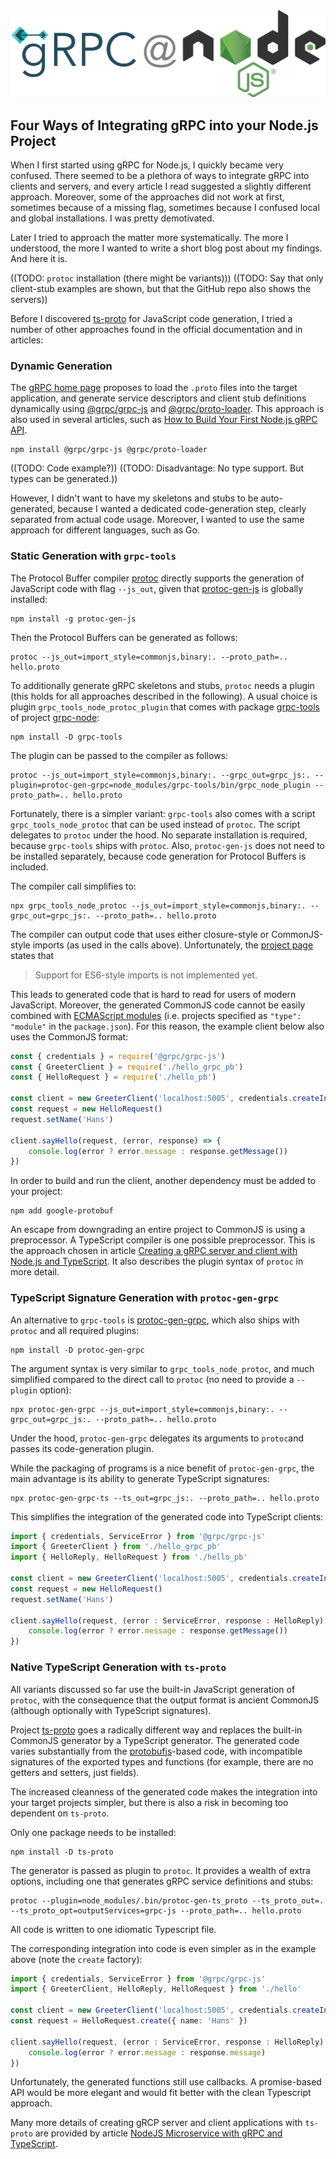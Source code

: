 <img src="grpc-at-node.png" alt="gRCP@Node.js" style="width:600px;"/>

## Four Ways of Integrating gRPC into your Node.js Project

When I first started using gRPC for Node.js, I quickly became very confused.
There seemed to be a plethora of ways to integrate gRPC into clients and servers,
and every article I read suggested a slightly different approach.
Moreover, some of the approaches did not work at first, sometimes because of a missing flag,
sometimes because I confused local and global installations. I was pretty demotivated.

Later I tried to approach the matter more systematically.
The more I understood, the more I wanted to write a short blog post about my findings.
And here it is.

((TODO: `protoc` installation (there might be variants)))
((TODO: Say that only client-stub examples are shown, but that the GitHub repo also shows the servers))

Before I discovered [ts-proto](https://github.com/stephenh/ts-proto) for JavaScript code generation,
I tried a number of other approaches found in the official documentation and in articles:

### Dynamic Generation
The [gRPC home page](https://grpc.io/docs/languages/node/basics/) proposes to load the `.proto` files into the
target application, and generate service descriptors and client stub definitions dynamically using
[@grpc/grpc-js](https://www.npmjs.com/package/@grpc/grpc-js) and [@grpc/proto-loader](https://www.npmjs.com/package/@grpc/proto-loader).
This approach is also used in several articles, such as
[How to Build Your First Node.js gRPC API](https://www.trendmicro.com/en_us/devops/22/f/grpc-api-tutorial.html).

```shell
npm install @grpc/grpc-js @grpc/proto-loader
```
((TODO: Code example?))
((TODO: Disadvantage: No type support. But types can be generated.))


However, I didn't want to have my skeletons and stubs to be auto-generated,
because I wanted a dedicated code-generation step, clearly separated from actual code usage.
Moreover, I wanted to use the same approach for different languages, such as Go.

### Static Generation with `grpc-tools`
The Protocol Buffer compiler [protoc](https://grpc.io/docs/protoc-installation/) directly supports the generation
of JavaScript code with flag `--js_out`, given that [protoc-gen-js](https://www.npmjs.com/package/protoc-gen-js) is globally installed:
```shell
npm install -g protoc-gen-js
```
Then the Protocol Buffers can be generated as follows:
```shell
protoc --js_out=import_style=commonjs,binary:. --proto_path=.. hello.proto
```
To additionally generate gRPC skeletons and stubs, `protoc` needs a plugin
(this holds for all approaches described in the following).
A usual choice is plugin `grpc_tools_node_protoc_plugin` that comes
with package [grpc-tools](https://www.npmjs.com/package/grpc-tools)
of project [grpc-node](https://github.com/grpc/grpc-node):
```shell
npm install -D grpc-tools
```
The plugin can be passed to the compiler as follows:
```shell
protoc --js_out=import_style=commonjs,binary:. --grpc_out=grpc_js:. --plugin=protoc-gen-grpc=node_modules/grpc-tools/bin/grpc_node_plugin --proto_path=.. hello.proto
```
Fortunately, there is a simpler variant: `grpc-tools` also comes with a script `grpc_tools_node_protoc`
that can be used instead of `protoc`. The script delegates to `protoc` under the hood.
No separate installation is required, because `grpc-tools` ships with `protoc`.
Also, `protoc-gen-js` does not need to be installed separately, because code generation for Protocol Buffers is included.

The compiler call simplifies to:
```shell
npx grpc_tools_node_protoc --js_out=import_style=commonjs,binary:. --grpc_out=grpc_js:. --proto_path=.. hello.proto 
```
The compiler can output code that uses either closure-style or CommonJS-style imports (as used in the calls above).
Unfortunately, the [project page](https://github.com/protocolbuffers/protobuf-javascript) states that
> Support for ES6-style imports is not implemented yet.

This leads to generated code that is hard to read for users of modern JavaScript.
Moreover, the generated CommonJS code cannot be easily combined with [ECMAScript modules](https://nodejs.org/api/esm.html)
(i.e. projects specified as `"type": "module"` in the `package.json`).
For this reason, the example client below also uses the CommonJS format:

```javascript
const { credentials } = require('@grpc/grpc-js')
const { GreeterClient } = require('./hello_grpc_pb')
const { HelloRequest } = require('./hello_pb')

const client = new GreeterClient('localhost:5005', credentials.createInsecure())
const request = new HelloRequest()
request.setName('Hans')

client.sayHello(request, (error, response) => {
    console.log(error ? error.message : response.getMessage())
})
```
In order to build and run the client, another dependency must be added to your project:
```shell
npm add google-protobuf
```
An escape from downgrading an entire project to CommonJS is using a preprocessor. 
A TypeScript compiler is one possible preprocessor. 
This is the approach chosen in article [Creating a gRPC server and client with Node.js and TypeScript](https://medium.com/nerd-for-tech/creating-a-grpc-server-and-client-with-node-js-and-typescript-bb804829fada).
It also describes the plugin syntax of `protoc` in more detail.

### TypeScript Signature Generation with `protoc-gen-grpc`
An alternative to `grpc-tools` is [protoc-gen-grpc](https://www.npmjs.com/package/protoc-gen-grpc),
which also ships with `protoc` and all required plugins:
```shell
npm install -D protoc-gen-grpc
```
The argument syntax is very similar to `grpc_tools_node_protoc`,
and much simplified compared to the direct call to `protoc` (no need to provide a `--plugin` option): 
```shell
npx protoc-gen-grpc --js_out=import_style=commonjs,binary:. --grpc_out=grpc_js:. --proto_path=.. hello.proto
```
Under the hood, `protoc-gen-grpc` delegates its arguments to `protoc`and passes its code-generation plugin.

While the packaging of programs is a nice benefit of `protoc-gen-grpc`, the main advantage is
its ability to generate TypeScript signatures:
```shell
npx protoc-gen-grpc-ts --ts_out=grpc_js:. --proto_path=.. hello.proto
```
This simplifies the integration of the generated code into TypeScript clients:
```typescript
import { credentials, ServiceError } from '@grpc/grpc-js'
import { GreeterClient } from './hello_grpc_pb'
import { HelloReply, HelloRequest } from './hello_pb'

const client = new GreeterClient('localhost:5005', credentials.createInsecure())
const request = new HelloRequest()
request.setName('Hans')

client.sayHello(request, (error : ServiceError, response : HelloReply) => {
    console.log(error ? error.message : response.getMessage())
})
```

### Native TypeScript Generation with `ts-proto`
All variants discussed so far use the built-in JavaScript generation of `protoc`,
with the consequence that the output format is ancient CommonJS (although optionally with TypeScript signatures).

Project [ts-proto](https://github.com/stephenh/ts-proto) goes a radically different way
and replaces the built-in CommonJS generator by a TypeScript generator.
The generated code varies substantially from the [protobufjs](https://www.npmjs.com/package/protobufjs)-based code,
with incompatible signatures of the exported types and functions (for example, there are no getters and setters, just fields).

The increased cleanness of the generated code makes the integration into your target projects simpler,
but there is also a risk in becoming too dependent on `ts-proto`.

Only one package needs to be installed:
```shell
npm install -D ts-proto
```
The generator is passed as plugin to `protoc`.
It provides a wealth of extra options, including one that generates gRPC service definitions and stubs:

```shell
protoc --plugin=node_modules/.bin/protoc-gen-ts_proto --ts_proto_out=. --ts_proto_opt=outputServices=grpc-js --proto_path=.. hello.proto
```
All code is written to one idiomatic Typescript file.

The corresponding integration into code is even simpler as in the example above (note the `create` factory):
```typescript
import { credentials, ServiceError } from '@grpc/grpc-js'
import { GreeterClient, HelloReply, HelloRequest } from './hello'

const client = new GreeterClient('localhost:5005', credentials.createInsecure())
const request = HelloRequest.create({ name: 'Hans' })

client.sayHello(request, (error : ServiceError, response : HelloReply) => {
    console.log(error ? error.message : response.message)
})
```
Unfortunately, the generated functions still use callbacks.
A promise-based API would be more elegant and would fit better with the clean Typescript approach.

Many more details of creating gRCP server and client applications with `ts-proto` are provided
by article [NodeJS Microservice with gRPC and TypeScript](https://rsbh.dev/blogs/grpc-with-nodejs-typescript).